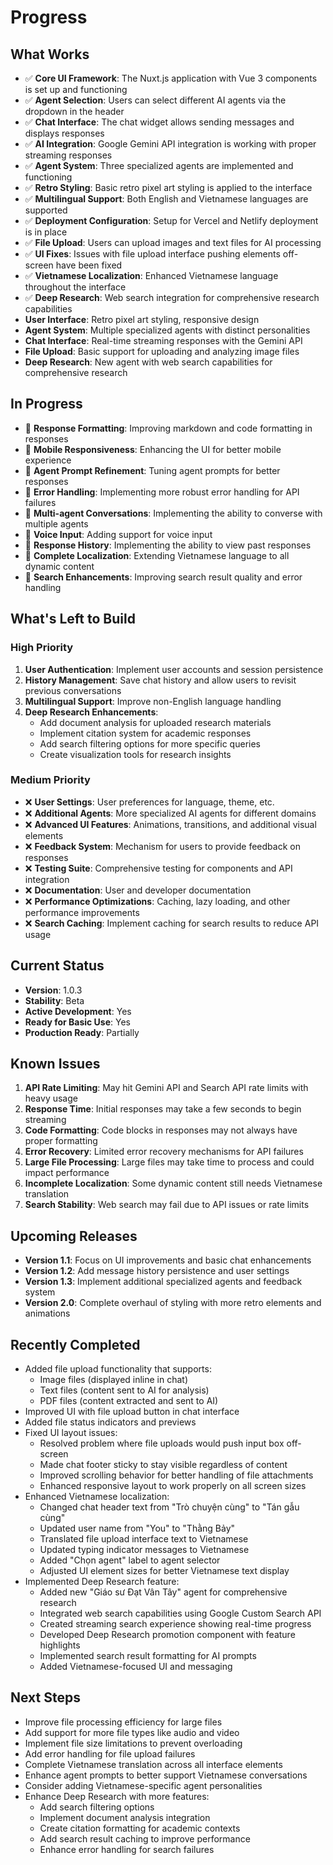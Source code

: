# Progress

## What Works

- ✅ **Core UI Framework**: The Nuxt.js application with Vue 3 components is set up and functioning
- ✅ **Agent Selection**: Users can select different AI agents via the dropdown in the header
- ✅ **Chat Interface**: The chat widget allows sending messages and displays responses
- ✅ **AI Integration**: Google Gemini API integration is working with proper streaming responses
- ✅ **Agent System**: Three specialized agents are implemented and functioning
- ✅ **Retro Styling**: Basic retro pixel art styling is applied to the interface
- ✅ **Multilingual Support**: Both English and Vietnamese languages are supported
- ✅ **Deployment Configuration**: Setup for Vercel and Netlify deployment is in place
- ✅ **File Upload**: Users can upload images and text files for AI processing
- ✅ **UI Fixes**: Issues with file upload interface pushing elements off-screen have been fixed
- ✅ **Vietnamese Localization**: Enhanced Vietnamese language throughout the interface
- ✅ **Deep Research**: Web search integration for comprehensive research capabilities
- **User Interface**: Retro pixel art styling, responsive design
- **Agent System**: Multiple specialized agents with distinct personalities
- **Chat Interface**: Real-time streaming responses with the Gemini API
- **File Upload**: Basic support for uploading and analyzing image files
- **Deep Research**: New agent with web search capabilities for comprehensive research

## In Progress

- 🔄 **Response Formatting**: Improving markdown and code formatting in responses
- 🔄 **Mobile Responsiveness**: Enhancing the UI for better mobile experience
- 🔄 **Agent Prompt Refinement**: Tuning agent prompts for better responses
- 🔄 **Error Handling**: Implementing more robust error handling for API failures
- 🔄 **Multi-agent Conversations**: Implementing the ability to converse with multiple agents
- 🔄 **Voice Input**: Adding support for voice input
- 🔄 **Response History**: Implementing the ability to view past responses
- 🔄 **Complete Localization**: Extending Vietnamese language to all dynamic content
- 🔄 **Search Enhancements**: Improving search result quality and error handling

## What's Left to Build

### High Priority

1. **User Authentication**: Implement user accounts and session persistence
2. **History Management**: Save chat history and allow users to revisit previous conversations
3. **Multilingual Support**: Improve non-English language handling
4. **Deep Research Enhancements**:
   - Add document analysis for uploaded research materials
   - Implement citation system for academic responses
   - Add search filtering options for more specific queries
   - Create visualization tools for research insights

### Medium Priority

- ❌ **User Settings**: User preferences for language, theme, etc.
- ❌ **Additional Agents**: More specialized AI agents for different domains
- ❌ **Advanced UI Features**: Animations, transitions, and additional visual elements
- ❌ **Feedback System**: Mechanism for users to provide feedback on responses
- ❌ **Testing Suite**: Comprehensive testing for components and API integration
- ❌ **Documentation**: User and developer documentation
- ❌ **Performance Optimizations**: Caching, lazy loading, and other performance improvements
- ❌ **Search Caching**: Implement caching for search results to reduce API usage

## Current Status

- **Version**: 1.0.3
- **Stability**: Beta
- **Active Development**: Yes
- **Ready for Basic Use**: Yes
- **Production Ready**: Partially

## Known Issues

1. **API Rate Limiting**: May hit Gemini API and Search API rate limits with heavy usage
2. **Response Time**: Initial responses may take a few seconds to begin streaming
3. **Code Formatting**: Code blocks in responses may not always have proper formatting
4. **Error Recovery**: Limited error recovery mechanisms for API failures
5. **Large File Processing**: Large files may take time to process and could impact performance
6. **Incomplete Localization**: Some dynamic content still needs Vietnamese translation
7. **Search Stability**: Web search may fail due to API issues or rate limits

## Upcoming Releases

- **Version 1.1**: Focus on UI improvements and basic chat enhancements
- **Version 1.2**: Add message history persistence and user settings
- **Version 1.3**: Implement additional specialized agents and feedback system
- **Version 2.0**: Complete overhaul of styling with more retro elements and animations

## Recently Completed

- Added file upload functionality that supports:
  - Image files (displayed inline in chat)
  - Text files (content sent to AI for analysis)
  - PDF files (content extracted and sent to AI)
- Improved UI with file upload button in chat interface
- Added file status indicators and previews
- Fixed UI layout issues:
  - Resolved problem where file uploads would push input box off-screen
  - Made chat footer sticky to stay visible regardless of content
  - Improved scrolling behavior for better handling of file attachments
  - Enhanced responsive layout to work properly on all screen sizes
- Enhanced Vietnamese localization:
  - Changed chat header text from "Trò chuyện cùng" to "Tán gẫu cùng"
  - Updated user name from "You" to "Thằng Bảy"
  - Translated file upload interface text to Vietnamese
  - Updated typing indicator messages to Vietnamese
  - Added "Chọn agent" label to agent selector
  - Adjusted UI element sizes for better Vietnamese text display
- Implemented Deep Research feature:
  - Added new "Giáo sư Đạt Vân Tây" agent for comprehensive research
  - Integrated web search capabilities using Google Custom Search API
  - Created streaming search experience showing real-time progress
  - Developed Deep Research promotion component with feature highlights
  - Implemented search result formatting for AI prompts
  - Added Vietnamese-focused UI and messaging

## Next Steps

- Improve file processing efficiency for large files
- Add support for more file types like audio and video
- Implement file size limitations to prevent overloading
- Add error handling for file upload failures
- Complete Vietnamese translation across all interface elements
- Enhance agent prompts to better support Vietnamese conversations
- Consider adding Vietnamese-specific agent personalities
- Enhance Deep Research with more features:
  - Add search filtering options
  - Implement document analysis integration
  - Create citation formatting for academic contexts
  - Add search result caching to improve performance
  - Enhance error handling for search failures

